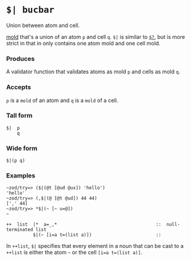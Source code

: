 `$| bucbar`
===========

Union between atom and cell.

[mold]() that's a union of an atom `p` and cell `q`.
`$|` is similar to [`$?`](), but is more strict in that in
only contains one atom mold and one cell mold.

### Produces

A validator function that validates atoms as mold `p` and cells as mold `q`.

### Accepts

`p` is a `mold` of an atom and `q` is a `mold` of a cell.

### Tall form

    $|  p
        q

### Wide form

    $|(p q)

### Examples

    ~zod/try=> ($|(@t [@ud @ux]) 'hello')
    'hello'
    ~zod/try=> (,$|(@ [@t @ud]) 44 44)
    [',' 44]
    ~zod/try=> *$|(~ [~ u=@])
    ~

    ++  list  |*  a=_,*                                     ::  null-terminated list
              $|(~ [i=a t=(list a)])                        ::

In `++list`, `$|` specifies that every element in a noun that can be
cast to a `++list` is either the atom `~` or the cell
`[i=a t=(list a)]`.
